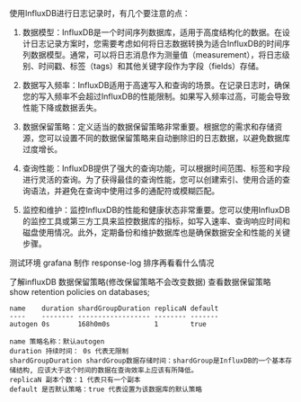使用InfluxDB进行日志记录时，有几个要注意的点： 

1. 数据模型：InfluxDB是一个时间序列数据库，适用于高度结构化的数据。在设计日志记录方案时，您需要考虑如何将日志数据转换为适合InfluxDB的时间序列数据模型。通常，可以将日志消息作为测量值（measurement），将日志级别、时间戳、标签（tags）和其他关键字段作为字段（fields）存储。 
 
2. 数据写入频率：InfluxDB适用于高速写入和查询的场景。在记录日志时，确保您的写入频率不会超过InfluxDB的性能限制。如果写入频率过高，可能会导致性能下降或数据丢失。 
 
3. 数据保留策略：定义适当的数据保留策略非常重要。根据您的需求和存储资源，您可以设置不同的数据保留策略来自动删除旧的日志数据，以避免数据库过度增长。 
 
4. 查询性能：InfluxDB提供了强大的查询功能，可以根据时间范围、标签和字段进行灵活的查询。为了获得最佳的查询性能，您可以创建索引、使用合适的查询语法，并避免在查询中使用过多的通配符或模糊匹配。 
 
5. 监控和维护：监控InfluxDB的性能和健康状态非常重要。您可以使用InfluxDB的监控工具或第三方工具来监控数据库的指标，如写入速率、查询响应时间和磁盘使用情况。此外，定期备份和维护数据库也是确保数据安全和性能的关键步骤。 
 

 测试环境 grafana 制作 response-log  排序再看看什么情况

 了解influxDB 数据保留策略(修改保留策略不会改变数据)
 查看数据保留策略
 show retention policies on databases;

    name    duration shardGroupDuration replicaN default
    ----    -------- ------------------ -------- -------
    autogen 0s       168h0m0s           1        true

    name 策略名称：默认autogen
    duration 持续时间： 0s 代表无限制
    shardGroupDuration shardGroup数据存储时间：shardGroup是InfluxDB的一个基本存储结构, 应该大于这个时间的数据在查询效率上应该有所降低。
    replicaN 副本个数：1 代表只有一个副本
    default 是否默认策略：true 代表设置为该数据库的默认策略
